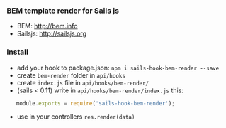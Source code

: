 ### BEM template render for Sails js

* BEM: http://bem.info
* Sailsjs: http://sailsjs.org

### Install
* add your hook to package.json: `npm i sails-hook-bem-render --save`
* create `bem-render` folder in `api/hooks`
* create `index.js` file in `api/hooks/bem-render/`
* (sails < 0.11) write in `api/hooks/bem-render/index.js` this:
```js
   module.exports = require('sails-hook-bem-render');
```
* use in your controllers `res.render(data)`
